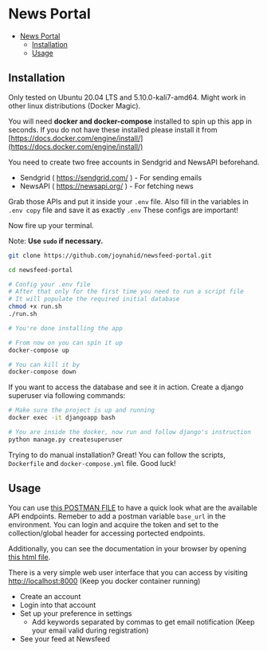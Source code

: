 # News Portal 

- [News Portal](#news-portal)
  - [Installation](#installation)
  - [Usage](#usage)

## Installation

Only tested on Ubuntu 20.04 LTS and 5.10.0-kali7-amd64. Might work in other linux distributions (Docker Magic).

You will need **docker and docker-compose** installed to spin up this app in seconds. If you do not have these installed please install it from [https://docs.docker.com/engine/install/](https://docs.docker.com/engine/install/)

You need to create two free accounts in Sendgrid and NewsAPI beforehand.
- Sendgrid ( https://sendgrid.com/ ) - For sending emails
- NewsAPI ( https://newsapi.org/ ) - For fetching news

Grab those APIs and put it inside your `.env` file. Also fill in the variables in `.env copy` file and save it as exactly `.env` These configs are important!

Now fire up your terminal.

Note: **Use `sudo` if necessary.**

```bash
git clone https://github.com/joynahid/newsfeed-portal.git

cd newsfeed-portal

# Config your .env file
# After that only for the first time you need to run a script file
# It will populate the required initial database
chmod +x run.sh
./run.sh

# You're done installing the app

# From now on you can spin it up
docker-compose up

# You can kill it by
docker-compose down
```

If you want to access the database and see it in action. Create a django superuser via following commands:

```bash
# Make sure the project is up and running
docker exec -it djangoapp bash

# You are inside the docker, now run and follow django's instruction
python manage.py createsuperuser
```

Trying to do manual installation? Great! You can follow the scripts, `Dockerfile` and `docker-compose.yml` file. Good luck!


## Usage
You can use [this POSTMAN FILE](files/News%20Portal.postman_collection.json) to have a quick look what are the available API endpoints. Remeber to add a postman variable `base_url` in the environment. You can login and acquire the token and set to the collection/global header for accessing portected endpoints.

Additionally, you can see the documentation in your browser by opening [this html file](docs/index.html).

There is a very simple web user interface that you can access by visiting [http://localhost:8000](http://localhost:8000) (Keep you docker container running)
- Create an account
- Login into that account
- Set up your preference in settings
  - Add keywords separated by commas to get email notification (Keep your email valid during registration)
- See your feed at Newsfeed
